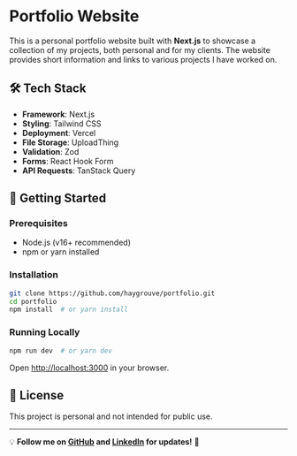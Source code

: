 # Portfolio Website

This is a personal portfolio website built with **Next.js** to showcase a collection of my projects, both personal and for my clients. The website provides short information and links to various projects I have worked on.

## 🛠️ Tech Stack

- **Framework**: Next.js
- **Styling**: Tailwind CSS
- **Deployment**: Vercel
- **File Storage**: UploadThing
- **Validation**: Zod
- **Forms**: React Hook Form
- **API Requests**: TanStack Query

## 🚀 Getting Started

### Prerequisites

- Node.js (v16+ recommended)
- npm or yarn installed

### Installation

```bash
git clone https://github.com/haygrouve/portfolio.git
cd portfolio
npm install  # or yarn install
```

### Running Locally

```bash
npm run dev  # or yarn dev
```

Open [http://localhost:3000](http://localhost:3000) in your browser.

## 📜 License

This project is personal and not intended for public use.

---

💡 **Follow me on [GitHub](https://github.com/haygrouve) and [LinkedIn](https://www.linkedin.com/in/tsvetomir-tsekov-a9317b1b3/) for updates!** 🚀
